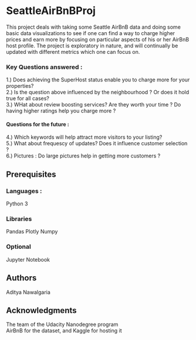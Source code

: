 # SeattleAirBnBProj

This project deals with taking some Seattle AirBnB data and doing some basic data visualizations to see if one can find a way to charge higher prices and earn more by focusing on particular aspects of his or her AirBnB host profile. The project is exploratory in nature, and will continually be updated with different metrics which one can focus on.

### Key Questions answered :

1.) Does achieving the SuperHost status enable you to charge more for your properties?  
2.) Is the question above influenced by the neighbourhood ? Or does it hold true for all cases?  
3.) WHat about review boosting services? Are they worth your time ? Do having higher ratings help you charge more ?  

#### Questions for the future :

4.) Which keywords will help attract more visitors to your listing?  
5.) What about frequescy of updates? Does it influence customer selection ?  
6.) Pictures : Do large pictures help in getting more customers ?  


## Prerequisites
### Languages :
Python 3

### Libraries
Pandas
Plotly
Numpy

### Optional
Jupyter Notebook

## Authors
Aditya Nawalgaria

## Acknowledgments
The team of the Udacity Nanodegree program  
AirBnB for the dataset, and Kaggle for hosting it
